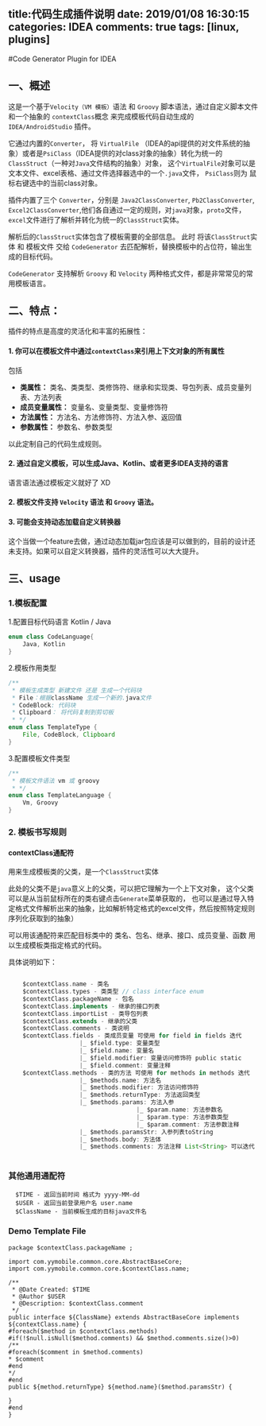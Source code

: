 title:代码生成插件说明
date: 2019/01/08 16:30:15
categories: IDEA
comments: true
tags: [linux, plugins]
---

#Code Generator Plugin for IDEA
## 一、概述
这是一个基于`Velocity（VM 模板）`语法 和 `Groovy` 脚本语法，通过自定义脚本文件 和一个抽象的 `contextClass`概念 来完成模板代码自动生成的 `IDEA/AndroidStudio` 插件。

它通过内置的`Converter`， 将 `VirtualFile` （IDEA的api提供的对文件系统的抽象）或者是`PsiClass`（IDEA提供的对class对象的抽象）转化为统一的`ClassStruct`（一种对`Java`文件结构的抽象）对象， 这个`VirtualFile`对象可以是文本文件、excel表格、通过文件选择器选中的一个`.java`文件， `PsiClass`则为 鼠标右键选中的当前class对象。

插件内置了三个 `Converter`，分别是 `Java2ClassConverter`, `Pb2ClassConverter`, `Excel2ClassConverter`,他们各自通过一定的规则，对`java`对象，`proto`文件，`excel`文件进行了解析并转化为统一的`ClassStruct`实体。

解析后的`ClassStruct`实体包含了模板需要的全部信息。 此时 将该`ClassStruct`实体 和 模板文件 交给 `CodeGenerator` 去匹配解析，替换模板中的占位符，输出生成的目标代码。

`CodeGenerator` 支持解析 `Groovy` 和 `Velocity` 两种格式文件，都是非常常见的常用模板语言。


##  二、特点：
插件的特点是高度的灵活化和丰富的拓展性：

#### 1. 你可以在模板文件中通过`contextClass`来引用上下文对象的所有属性

包括 

* **类属性：**
类名、类类型、类修饰符、继承和实现类、导包列表、成员变量列表、方法列表
* **成员变量属性：**
变量名、变量类型、变量修饰符
* **方法属性：**
方法名、方法修饰符、方法入参、返回值
* **参数属性：**
参数名、参数类型

以此定制自己的代码生成规则。
#### 2. 通过自定义模板，可以生成Java、Kotlin、或者更多IDEA支持的语言

语言语法通过模板定义就好了 XD

#### 2. 模板文件支持  `Velocity` 语法 和 `Groovy` 语法。

#### 3. 可能会支持动态加载自定义转换器

这个当做一个feature去做，通过动态加载jar包应该是可以做到的，目前的设计还未支持。如果可以自定义转换器，插件的灵活性可以大大提升。


## 三、usage

### 1.模板配置
1.配置目标代码语言 Kotlin / Java 

```java
enum class CodeLanguage{
    Java, Kotlin
}
```

2.模板作用类型

```java
/**
 * 模板生成类型 新建文件 还是 生成一个代码块
 * File：根据className 生成一个新的.java文件
 * CodeBlock: 代码块
 * Clipboard： 将代码复制到剪切板
 * */
enum class TemplateType {
    File, CodeBlock, Clipboard
}
```
3.配置模板文件类型

```java
/**
 * 模板文件语法 vm 或 groovy
 * */
enum class TemplateLanguage {
    Vm, Groovy
}
```

### 2. 模板书写规则 
#### contextClass通配符
用来生成模板类的父类，是一个`ClassStruct`实体

此处的父类不是`java`意义上的父类，可以把它理解为一个上下文对象，
这个父类 可以是从当前鼠标所在的类右键点击`Generate`菜单获取的，
也可以是通过导入特定格式文件解析出来的抽象，比如解析特定格式的excel文件，然后按照特定规则序列化获取到的抽象）

可以用该通配符来匹配目标类中的 类名、包名、继承、接口、成员变量、函数
用以生成模板类指定格式的代码。

具体说明如下：

```groovy

    $contextClass.name - 类名
    $contextClass.types - 类类型 // class interface enum
    $contextClass.packageName - 包名
    $contextClass.implements - 继承的接口列表
    $contextClass.importList - 类导包列表
    $contextClass.extends - 继承的父类
    $contextClass.comments - 类说明
    $contextClass.fields - 类成员变量 可使用 for field in fields 迭代
                    |_ $field.type: 变量类型
                    |_ $field.name: 变量名
                    |_ $field.modifier: 变量访问修饰符 public static
                    |_ $field.comment: 变量注释
    $contextClass.methods - 类的方法 可使用 for methods in methods 迭代
                    |_ $methods.name: 方法名
                    |_ $methods.modifier: 方法访问修饰符
                    |_ $methods.returnType: 方法返回类型
                    |_ $methods.params: 方法入参
                                    |_ $param.name: 方法参数名
                                    |_ $param.type: 方法参数类型
                                    |_ $param.comment: 方法参数注释
                    |_ $methods.paramsStr: 入参列表toString
                    |_ $methods.body: 方法体
                    |_ $methods.comments: 方法注释 List<String> 可以迭代 
                                    
```

### 其他通用通配符

```
  $TIME - 返回当前时间 格式为 yyyy-MM-dd
  $USER - 返回当前登录用户名 user.name
  $ClassName - 当前模板生成的目标java文件名
```

### Demo Template File 

```Velocity
package $contextClass.packageName ;

import com.yymobile.common.core.AbstractBaseCore;
import com.yymobile.common.core.$contextClass.name;

/**
 * @Date Created: $TIME
 * @Author $USER
 * @Description: $contextClass.comment
 */
public interface ${ClassName} extends AbstractBaseCore implements ${contextClass.name} {
#foreach($method in $contextClass.methods)
#if(!$null.isNull($method.comments) && $method.comments.size()>0)
/**
#foreach($comment in $method.comments)
* $comment
#end
*/
#end
public ${method.returnType} ${method.name}($method.paramsStr) {

}
#end
}
```





